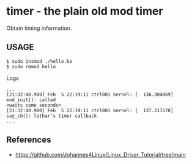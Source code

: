 # timer - the plain old mod timer

Obtain timing information.

## USAGE

```
$ sudo insmod ./hello.ko
$ sudo rmmod hello
```

Logs  
```
...
[21:32:40.900] Feb  5 22:19:11 ctrl001 kernel: [  136.304069] mod_init(): called
<waits some seconds>
[21:32:40.900] Feb  5 22:19:11 ctrl001 kernel: [  137.311578] say_cb(): lothar's timer callback
...
```

## References
- https://github.com/Johannes4Linux/Linux_Driver_Tutorial/tree/main
